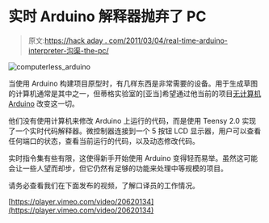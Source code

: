 # 实时 Arduino 解释器抛弃了 PC

> 原文:[https://hack aday . com/2011/03/04/real-time-arduino-interpreter-沟渠-the-pc/](https://hackaday.com/2011/03/04/real-time-arduino-interpreter-ditches-the-pc/)

![computerless_arduino](../Images/6373b4c11de15ac21a47ccd6bcf05779.png "computerless_arduino")

当使用 Arduino 构建项目原型时，有几样东西是非常需要的设备。用于生成草图的计算机通常是其中之一，但蒂格实验室的[亚当]希望通过他当前的项目[无计算机 Arduino](http://labs.teague.com/?p=933) 改变这一切。

他们没有使用计算机来修改 Arduino 上运行的代码，而是使用 Teensy 2.0 实现了一个实时代码解释器。微控制器连接到一个 5 按钮 LCD 显示器，用户可以查看任何端口的状态，查看当前运行的代码，以及动态修改代码。

实时指令集有些有限，这使得新手开始使用 Arduino 变得轻而易举。虽然这可能会让一些人望而却步，但它仍然有足够的功能来处理中等规模的项目。

请务必查看我们在下面发布的视频，了解口译员的工作情况。

[https://player.vimeo.com/video/20620134](https://player.vimeo.com/video/20620134)
